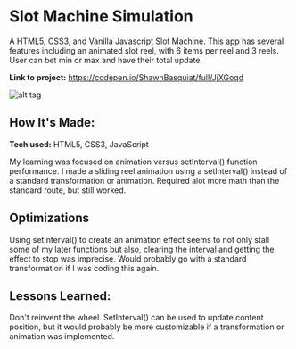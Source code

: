 # Slot Machine Simulation
A HTML5, CSS3, and Vanilla Javascript Slot Machine. This app has several features including an animated slot reel, with 6 items per reel and 3 reels. User can bet min or max and have their total update.

**Link to project:** https://codepen.io/ShawnBasquiat/full/JjXGoqd

![alt tag](https://i.imgur.com/2Awex23.png)

## How It's Made:

**Tech used:** HTML5, CSS3, JavaScript

My learning was focused on animation versus setInterval() function performance. I made a sliding reel animation using a setInterval() instead of a standard transformation or animation. Required alot more math than the standard route, but still worked.

## Optimizations

Using setInterval() to create an animation effect seems to not only stall some of my later functions but also, clearing the interval and getting the effect to stop was imprecise. Would probably go with a standard transformation if I was coding this again.

## Lessons Learned:

Don't reinvent the wheel. SetInterval() can be used to update content position, but it would probably be more customizable if a transformation or animation was implemented.
